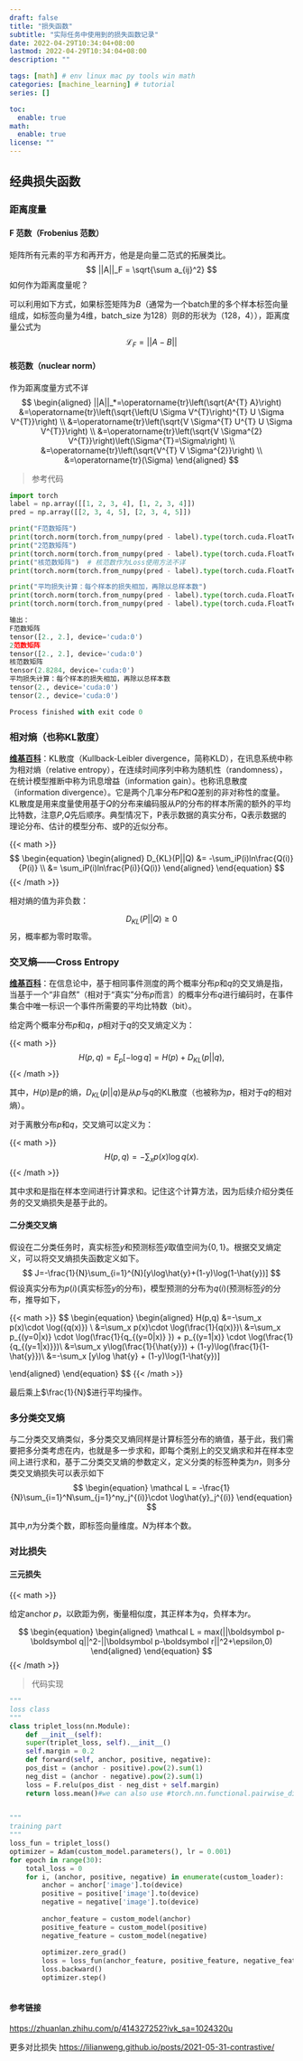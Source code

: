 ```yaml
---
draft: false
title: "损失函数"
subtitle: "实际任务中使用到的损失函数记录"
date: 2022-04-29T10:34:04+08:00
lastmod: 2022-04-29T10:34:04+08:00
description: ""

tags: [math] # env linux mac py tools win math
categories: [machine_learning] # tutorial
series: []

toc:
  enable: true
math:
  enable: true
license: ""
---
```


## 经典损失函数

### 距离度量

#### F 范数（Frobenius 范数）

矩阵所有元素的平方和再开方，他是是向量二范式的拓展类比。
$$
||A||_F = \sqrt{\sum a_{ij}^2}
$$
如何作为距离度量呢？

可以利用如下方式，如果标签矩阵为$B$（通常为一个batch里的多个样本标签向量组成，如标签向量为4维，batch_size 为128）则$B$的形状为（128，4）），距离度量公式为
$$
\mathcal L_F = ||A-B||
$$

#### 核范数（nuclear norm）

作为距离度量方式不详
$$
\begin{aligned}
||A||_*=\operatorname{tr}\left(\sqrt{A^{T} A}\right) &=\operatorname{tr}\left(\sqrt{\left(U \Sigma V^{T}\right)^{T} U \Sigma V^{T}}\right) \\
&=\operatorname{tr}\left(\sqrt{V \Sigma^{T} U^{T} U \Sigma V^{T}}\right) \\
&=\operatorname{tr}\left(\sqrt{V \Sigma^{2} V^{T}}\right)\left(\Sigma^{T}=\Sigma\right) \\
&=\operatorname{tr}\left(\sqrt{V^{T} V \Sigma^{2}}\right) \\
&=\operatorname{tr}(\Sigma)
\end{aligned}
$$

> 参考代码

```python
import torch
label = np.array([[1, 2, 3, 4], [1, 2, 3, 4]])
pred = np.array([[2, 3, 4, 5], [2, 3, 4, 5]])

print("F范数矩阵")
print(torch.norm(torch.from_numpy(pred - label).type(torch.cuda.FloatTensor), p="fro", dim=-1))
print("2范数矩阵")
print(torch.norm(torch.from_numpy(pred - label).type(torch.cuda.FloatTensor), p=2, dim=-1))
print("核范数矩阵")  # 核范数作为Loss使用方法不详
print(torch.norm(torch.from_numpy(pred - label).type(torch.cuda.FloatTensor), p="nuc"))

print("平均损失计算：每个样本的损失相加，再除以总样本数")
print(torch.norm(torch.from_numpy(pred - label).type(torch.cuda.FloatTensor), p="fro", dim=-1).sum() / label.shape[0])
print(torch.norm(torch.from_numpy(pred - label).type(torch.cuda.FloatTensor), p=2, dim=-1).sum() / label.shape[0])

输出：
F范数矩阵
tensor([2., 2.], device='cuda:0')
2范数矩阵
tensor([2., 2.], device='cuda:0')
核范数矩阵
tensor(2.8284, device='cuda:0')
平均损失计算：每个样本的损失相加，再除以总样本数
tensor(2., device='cuda:0')
tensor(2., device='cuda:0')

Process finished with exit code 0

```



### 相对熵（也称KL散度）

[**维基百科**](https://zh.wikipedia.org/wiki/%E7%9B%B8%E5%AF%B9%E7%86%B5)：KL散度（Kullback-Leibler divergence，简称KLD），在讯息系统中称为相对熵（relative entropy），在连续时间序列中称为随机性（randomness），在统计模型推断中称为讯息增益（information gain）。也称讯息散度（information divergence）。它是两个几率分布$P$和$Q$差别的非对称性的度量。 KL散度是用来度量使用基于$Q$的分布来编码服从$P$的分布的样本所需的额外的平均比特数，注意$P$,$Q$先后顺序。典型情况下，P表示数据的真实分布，Q表示数据的理论分布、估计的模型分布、或P的近似分布。

{{< math >}}
$$
\begin{equation}
\begin{aligned}
D_{KL}(P||Q) &= -\sum_iP(i)ln\frac{Q(i)}{P(i)} \\
			&= \sum_iP(i)ln\frac{P(i)}{Q(i)}
\end{aligned}
\end{equation}
$$
{{< /math >}}

相对熵的值为非负数：


$$
D_{KL}(P||Q)\geq 0
$$
另，概率都为零时取零。





### 交叉熵——Cross Entropy



**[维基百科](https://zh.m.wikipedia.org/wiki/%E4%BA%A4%E5%8F%89%E7%86%B5)**：在信息论中，基于相同事件测度的两个概率分布$p$和$q$的交叉熵是指，当基于一个“非自然”（相对于“真实”分布$p$而言）的概率分布$q$进行编码时，在事件集合中唯一标识一个事件所需要的平均比特数（bit）。

给定两个概率分布$p$和$q$，$p$相对于$q$的交叉熵定义为：

{{< math >}}
$$
H(p,q) = E_p[-\log q] = H(p) + D_{KL}(p||q),
$$
{{< /math >}}

其中，$H(p)$是$p$的熵，$D_{KL}(p||q)$是从$p$与$q$的KL散度（也被称为$p$，相对于$q$的相对熵）。

对于离散分布$p$和$q$，交叉熵可以定义为：

{{< math >}}
$$
H(p,q)=-\sum_xp(x)\log q(x).
$$
{{< /math >}}

其中求和是指在样本空间进行计算求和。记住这个计算方法，因为后续介绍分类任务的交叉熵损失是基于此的。

#### 二分类交叉熵

假设在二分类任务时，真实标签$y$和预测标签$\hat{y}$取值空间为$\{0,1\}$。根据交叉熵定义，可以将交叉熵损失函数定义如下。
$$
J=-\frac{1}{N}\sum_{i=1}^{N}[y\log\hat{y}+(1-y)\log(1-\hat{y})]
$$
假设真实分布为$p(i)$(真实标签$y$的分布)，模型预测的分布为$q(i)$(预测标签$\hat{y}$的分布，推导如下，

{{< math >}}
$$
\begin{equation}
\begin{aligned}
H(p,q) &=-\sum_x p(x)\cdot \log({q(x)}) \\
		&=\sum_x p(x)\cdot \log(\frac{1}{q(x)})\\
		&=\sum_x p_{(y=0|x)} \cdot \log(\frac{1}{q_{(y=0|x)} }) + p_{(y=1|x)} \cdot \log(\frac{1}{q_{(y=1|x)}})\\
		&=\sum_x y\log(\frac{1}{\hat{y}}) + (1-y)\log(\frac{1}{1-\hat{y}})\\
		&=-\sum_x [y\log \hat{y} + (1-y)\log(1-\hat{y})]

\end{aligned}
\end{equation}
$$
{{< /math >}}

最后乘上$\frac{1}{N}$进行平均操作。



### 多分类交叉熵

与二分类交叉熵类似，多分类交叉熵同样是计算标签分布的熵值，基于此，我们需要把多分类考虑在内，也就是多一步求和，即每个类别上的交叉熵求和并在样本空间上进行求和，基于二分类交叉熵的参数定义，定义分类的标签种类为$n$，则多分类交叉熵损失可以表示如下
$$
\begin{equation}
\mathcal L = -\frac{1}{N}\sum_{i=1}^N\sum_{j=1}^ny_j^{(i)}\cdot \log\hat{y}_j^{(i)}
\end{equation}
$$

其中,$n$为分类个数，即标签向量维度。$N$为样本个数。

### 对比损失

#### 三元损失

{{< math >}}

给定anchor $p$，以欧距为例，衡量相似度，其正样本为$q$，负样本为$r$。

$$
\begin{equation}
\begin{aligned}
\mathcal L = max(||\boldsymbol p-\boldsymbol q||^2-||\boldsymbol p-\boldsymbol r||^2+\epsilon,0)
\end{aligned}
\end{equation}
$$
{{< /math >}}



> 代码实现

```python
"""
loss class
"""
class triplet_loss(nn.Module): 
	def __init__(self): 
  	super(triplet_loss, self).__init__() 
    self.margin = 0.2
	def forward(self, anchor, positive, negative): 
  	pos_dist = (anchor - positive).pow(2).sum(1) 
    neg_dist = (anchor - negative).pow(2).sum(1) 
    loss = F.relu(pos_dist - neg_dist + self.margin) 
    return loss.mean()#we can also use #torch.nn.functional.pairwise_distance(anchor,positive, keep_dims=True), which #computes the euclidean distance.
  

"""
training part
"""
loss_fun = triplet_loss() 
optimizer = Adam(custom_model.parameters(), lr = 0.001) 
for epoch in range(30): 
    total_loss = 0 
    for i, (anchor, positive, negative) in enumerate(custom_loader): 
        anchor = anchor['image'].to(device) 
        positive = positive['image'].to(device) 
        negative = negative['image'].to(device) 
 
        anchor_feature = custom_model(anchor) 
        positive_feature = custom_model(positive) 
        negative_feature = custom_model(negative) 
 
        optimizer.zero_grad() 
        loss = loss_fun(anchor_feature, positive_feature, negative_feature) 
        loss.backward() 
        optimizer.step()
  

```



#### 参考链接

https://zhuanlan.zhihu.com/p/414327252?ivk_sa=1024320u

更多对比损失  https://lilianweng.github.io/posts/2021-05-31-contrastive/
